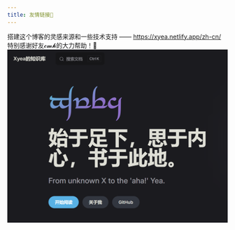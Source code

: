 ```yaml
---
title: 友情链接🚀
---
```

搭建这个博客的灵感来源和一些技术支持 —— https://xyea.netlify.app/zh-cn/
特别感谢好友𝓬𝓶𝓱的大力帮助！🫡
![](Pasted-image-20250831144232.png)